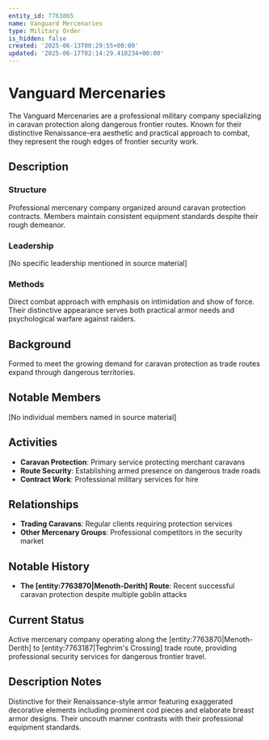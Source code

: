 ```yaml
---
entity_id: 7763865
name: Vanguard Mercenaries
type: Military Order
is_hidden: false
created: '2025-06-13T00:29:55+00:00'
updated: '2025-06-17T02:14:29.418234+00:00'
---
```

# Vanguard Mercenaries

The Vanguard Mercenaries are a professional military company specializing in caravan protection along dangerous frontier routes. Known for their distinctive Renaissance-era aesthetic and practical approach to combat, they represent the rough edges of frontier security work.

## Description

### Structure

Professional mercenary company organized around caravan protection contracts. Members maintain consistent equipment standards despite their rough demeanor.

### Leadership

[No specific leadership mentioned in source material]

### Methods

Direct combat approach with emphasis on intimidation and show of force. Their distinctive appearance serves both practical armor needs and psychological warfare against raiders.

## Background

Formed to meet the growing demand for caravan protection as trade routes expand through dangerous territories.

## Notable Members

[No individual members named in source material]

## Activities

- **Caravan Protection**: Primary service protecting merchant caravans
- **Route Security**: Establishing armed presence on dangerous trade roads
- **Contract Work**: Professional military services for hire

## Relationships

- **Trading Caravans**: Regular clients requiring protection services
- **Other Mercenary Groups**: Professional competitors in the security market

## Notable History

- **The [entity:7763870|Menoth-Derith] Route**: Recent successful caravan protection despite multiple goblin attacks

## Current Status

Active mercenary company operating along the [entity:7763870|Menoth-Derith] to [entity:7763187|Teghrim's Crossing] trade route, providing professional security services for dangerous frontier travel.

## Description Notes

Distinctive for their Renaissance-style armor featuring exaggerated decorative elements including prominent cod pieces and elaborate breast armor designs. Their uncouth manner contrasts with their professional equipment standards.